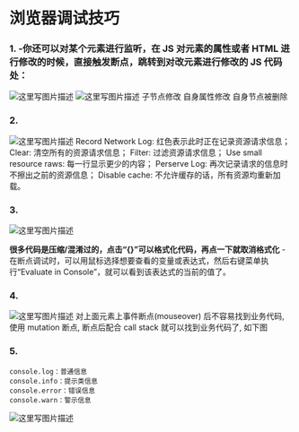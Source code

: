 # 浏览器调试技巧

### 1. -你还可以对某个元素进行监听，在 JS 对元素的属性或者 HTML 进行修改的时候，直接触发断点，跳转到对改元素进行修改的 JS 代码处：

![这里写图片描述](https://imgconvert.csdnimg.cn/aHR0cDovL2ltYWdlczAuY25ibG9ncy5jb20vYmxvZy83MDcwNTAvMjAxNTA1LzE2MjIzMDMwNTQ4MjM4OS5wbmc?x-oss-process=image/format,png)
![这里写图片描述](https://imgconvert.csdnimg.cn/aHR0cDovL2ltYWdlczAuY25ibG9ncy5jb20vYmxvZy83MDcwNTAvMjAxNTA1LzE2MjE1NDUyMzc2ODI5Ni5wbmc?x-oss-process=image/format,png)
子节点修改
自身属性修改
自身节点被删除

### 2.

![这里写图片描述](https://imgconvert.csdnimg.cn/aHR0cDovL2ltYWdlczAuY25ibG9ncy5jb20vYmxvZy83MDcwNTAvMjAxNTA1LzE2MjE1NDQzOTIzNDU0OS5wbmc?x-oss-process=image/format,png)
Record Network Log: 红色表示此时正在记录资源请求信息；
Clear: 清空所有的资源请求信息；
Filter: 过滤资源请求信息；
Use small resource raws: 每一行显示更少的内容；
Perserve Log: 再次记录请求的信息时不擦出之前的资源信息；
Disable cache: 不允许缓存的话，所有资源均重新加载。

### 3.

![这里写图片描述](https://imgconvert.csdnimg.cn/aHR0cDovL2ltYWdlczAuY25ibG9ncy5jb20vYmxvZy83MDcwNTAvMjAxNTA1LzE2MjE1NDUwNjg5Njk4Mi5wbmc?x-oss-process=image/format,png)

**很多代码是压缩/混淆过的，点击“{}”可以格式化代码，再点一下就取消格式化** -在断点调试时，可以用鼠标选择想要查看的变量或表达式，然后右键菜单执行“Evaluate in Console”，就可以看到该表达式的当前的值了。

### 4.

![这里写图片描述](https://imgconvert.csdnimg.cn/aHR0cDovL2ltZzIudGJjZG4uY24vTDEvNDYxLzEvMTQ4MTFlMGU2MmEyZWNiMzFjNTg3NWFjNzE4NmY0Y2FhOWU2Y2NmYQ?x-oss-process=image/format,png)
对上面元素上事件断点(mouseover) 后不容易找到业务代码, 使用 mutation 断点, 断点后配合 call stack 就可以找到业务代码了, 如下图

### 5.

```
console.log：普通信息
console.info：提示类信息
console.error：错误信息
console.warn：警示信息
```

![这里写图片描述](https://imgconvert.csdnimg.cn/aHR0cDovL2ltYWdlczAuY25ibG9ncy5jb20vYmxvZy83MDcwNTAvMjAxNTA1LzE3MDk0MTM3NzUxNTA3Ny5wbmc?x-oss-process=image/format,png)
